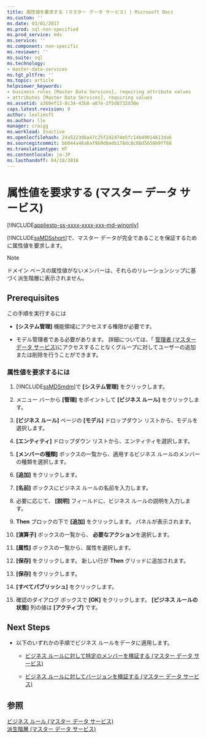 ```yaml
---
title: 属性値を要求する (マスター データ サービス) | Microsoft Docs
ms.custom: ''
ms.date: 03/01/2017
ms.prod: sql-non-specified
ms.prod_service: mds
ms.service: ''
ms.component: non-specific
ms.reviewer: ''
ms.suite: sql
ms.technology:
- master-data-services
ms.tgt_pltfrm: ''
ms.topic: article
helpviewer_keywords:
- business rules [Master Data Services], requiring attribute values
- attributes [Master Data Services], requiring values
ms.assetid: a360ef13-0c34-43b8-a87e-2f5d8732d30e
caps.latest.revision: 9
author: leolimsft
ms.author: lle
manager: craigg
ms.workload: Inactive
ms.openlocfilehash: 24a5223d6a47c25f242474e5fc14b49014613da6
ms.sourcegitcommit: bb044a48a6af9b9d8edb178dc8c8bd5658b9ff68
ms.translationtype: HT
ms.contentlocale: ja-JP
ms.lasthandoff: 04/18/2018
---
```

# <a name="require-attribute-values-master-data-services"></a>属性値を要求する (マスター データ サービス)

[!INCLUDE[appliesto-ss-xxxx-xxxx-xxx-md-winonly](../includes/appliesto-ss-xxxx-xxxx-xxx-md-winonly.md)]

  [!INCLUDE[ssMDSshort](../includes/ssmdsshort-md.md)]で、マスター データが完全であることを保証するために属性値を要求します。  
  
> [!NOTE]  
>  ドメイン ベースの属性値がないメンバーは、それらのリレーションシップに基づく派生階層に表示されません。  
  
## <a name="prerequisites"></a>Prerequisites  
 この手順を実行するには  
  
-   **[システム管理]** 機能領域にアクセスする権限が必要です。  
  
-   モデル管理者である必要があります。 詳細については、「 [管理者 (マスター データ サービス)](../master-data-services/administrators-master-data-services.md)にアクセスすることなくグループに対してユーザーの追加または削除を行うことができます。  
  
### <a name="to-require-attribute-values"></a>属性値を要求するには  
  
1.  [!INCLUDE[ssMDSmdm](../includes/ssmdsmdm-md.md)]で **[システム管理]** をクリックします。  
  
2.  メニュー バーから **[管理]** をポイントして **[ビジネス ルール]** をクリックします。  
  
3.  **[ビジネス ルール]** ページの **[モデル]** ドロップダウン リストから、モデルを選択します。  
  
4.  **[エンティティ]** ドロップダウン リストから、エンティティを選択します。  
  
5.  **[メンバーの種類]** ボックスの一覧から、適用するビジネス ルールのメンバーの種類を選択します。  
  
6.  **[追加]** をクリックします。  
  
7.  **[名前]** ボックスにビジネス ルールの名前を入力します。  
  
8.  必要に応じて、 **[説明]** フィールドに、ビジネス ルールの説明を入力します。  
  
9. **Then** ブロックの下で **[追加]** をクリックします。 パネルが表示されます。  
  
10. **[演算子]** ボックスの一覧から、 **必要なアクション**を選択します。  
  
11. **[属性]** ボックスの一覧から、属性を選択します。  
  
12. **[保存]** をクリックします。 新しい行が **Then** グリッドに追加されます。  
  
13. **[保存]** をクリックします。  
  
14. **[すべてパブリッシュ]** をクリックします。  
  
15. 確認のダイアログ ボックスで **[OK]** をクリックします。 **[ビジネス ルールの状態]** 列の値は **[アクティブ]** です。  
  
## <a name="next-steps"></a>Next Steps  
  
-   以下のいずれかの手順でビジネス ルールをデータに適用します。  
  
    -   [ビジネス ルールに対して特定のメンバーを検証する (マスター データ サービス)](../master-data-services/validate-specific-members-against-business-rules-master-data-services.md)  
  
    -   [ビジネス ルールに対してバージョンを検証する (マスター データ サービス)](../master-data-services/validate-a-version-against-business-rules-master-data-services.md)  
  
## <a name="see-also"></a>参照  
 [ビジネス ルール (マスター データ サービス)](../master-data-services/business-rules-master-data-services.md)   
 [派生階層 (マスター データ サービス)](../master-data-services/derived-hierarchies-master-data-services.md)  
  
  
